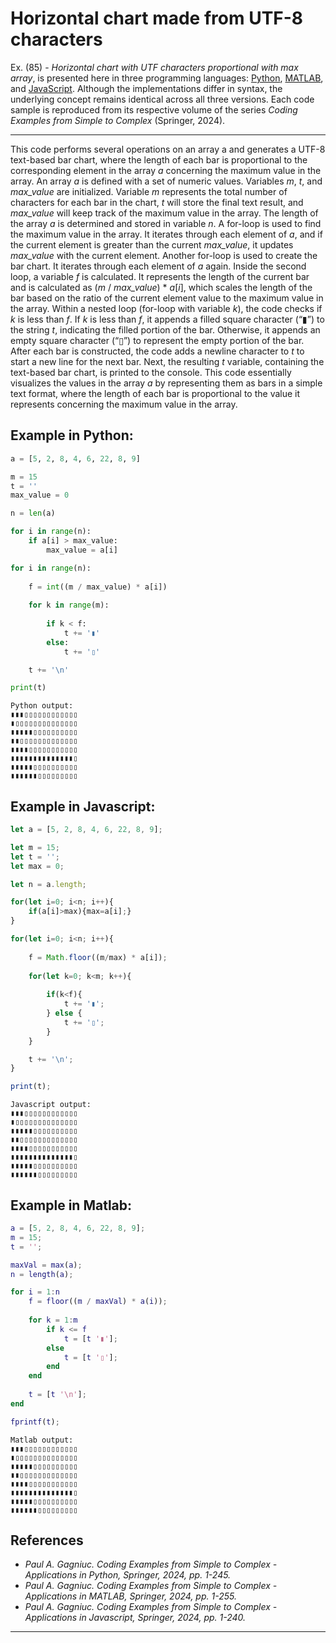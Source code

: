 # Horizontal chart made from UTF-8 characters


Ex. (85) - <i>Horizontal chart with UTF characters proportional with max array</i>, is presented here in three programming languages: <a href="https://github.com/Gagniuc/Python-Coding-Examples-from-Simple-to-Complex">Python</a>, <a href="https://github.com/Gagniuc/MATLAB-Coding-Examples-from-Simple-to-Complex">MATLAB</a>, and <a href="https://github.com/Gagniuc/JavaScript-Coding-Examples-from-Simple-to-Complex">JavaScript</a>. Although the implementations differ in syntax, the underlying concept remains identical across all three versions. Each code sample is reproduced from its respective volume of the series <i>Coding Examples from Simple to Complex</i> (Springer, 2024).
***
This code performs several operations on an array a and generates a UTF-8 text-based bar chart, where the length of each bar is proportional to the corresponding element in the array <i>a</i> concerning the maximum value in the array. An array <i>a</i> is defined with a set of numeric values. Variables <i>m</i>, <i>t</i>, and <i>max_value</i> are initialized. Variable <i>m</i> represents the total number of characters for each bar in the chart, <i>t</i> will store the final text result, and <i>max_value</i> will keep track of the maximum value in the array. The length of the array <i>a</i> is determined and stored in variable <i>n</i>. A for-loop is used to find the maximum value in the array. It iterates through each element of <i>a</i>, and if the current element is greater than the current <i>max_value</i>, it updates <i>max_value</i> with the current element. Another for-loop is used to create the bar chart. It iterates through each element of <i>a</i> again. Inside the second loop, a variable <i>f</i> is calculated. It represents the length of the current bar and is calculated as (<i>m</i> / <i>max_value</i>) * <i>a</i>[<i>i</i>], which scales the length of the bar based on the ratio of the current element value to the maximum value in the array. Within a nested loop (for-loop with variable <i>k</i>), the code checks if <i>k</i> is less than <i>f</i>. If <i>k</i> is less than <i>f</i>, it appends a filled square character (“▮”) to the string <i>t</i>, indicating the filled portion of the bar. Otherwise, it appends an empty square character (“▯”) to represent the empty portion of the bar. After each bar is constructed, the code adds a newline character to <i>t</i> to start a new line for the next bar. Next, the resulting <i>t</i> variable, containing the text-based bar chart, is printed to the console. This code essentially visualizes the values in the array <i>a</i> by representing them as bars in a simple text format, where the length of each bar is proportional to the value it represents concerning the maximum value in the array.

## Example in Python:

```python
a = [5, 2, 8, 4, 6, 22, 8, 9]

m = 15
t = ''
max_value = 0

n = len(a)

for i in range(n):
    if a[i] > max_value:
        max_value = a[i]

for i in range(n):
    
    f = int((m / max_value) * a[i])
    
    for k in range(m):
        
        if k < f:
            t += '▮'
        else:
            t += '▯'

    t += '\n'

print(t)
``` 


```text
Python output:
▮▮▮▯▯▯▯▯▯▯▯▯▯▯▯
▮▯▯▯▯▯▯▯▯▯▯▯▯▯▯
▮▮▮▮▮▯▯▯▯▯▯▯▯▯▯
▮▮▯▯▯▯▯▯▯▯▯▯▯▯▯
▮▮▮▮▯▯▯▯▯▯▯▯▯▯▯
▮▮▮▮▮▮▮▮▮▮▮▮▮▮▯
▮▮▮▮▮▯▯▯▯▯▯▯▯▯▯
▮▮▮▮▮▮▯▯▯▯▯▯▯▯▯
```

## Example in Javascript:

```javascript
let a = [5, 2, 8, 4, 6, 22, 8, 9];

let m = 15;
let t = '';
let max = 0;

let n = a.length;

for(let i=0; i<n; i++){
    if(a[i]>max){max=a[i];}
}

for(let i=0; i<n; i++){
    
    f = Math.floor((m/max) * a[i]);
    
    for(let k=0; k<m; k++){
        
        if(k<f){
            t += '▮';
        } else {
            t += '▯';
        }
    }

    t += '\n';
}

print(t);
```

```text
Javascript output:
▮▮▮▯▯▯▯▯▯▯▯▯▯▯▯
▮▯▯▯▯▯▯▯▯▯▯▯▯▯▯
▮▮▮▮▮▯▯▯▯▯▯▯▯▯▯
▮▮▯▯▯▯▯▯▯▯▯▯▯▯▯
▮▮▮▮▯▯▯▯▯▯▯▯▯▯▯
▮▮▮▮▮▮▮▮▮▮▮▮▮▮▯
▮▮▮▮▮▯▯▯▯▯▯▯▯▯▯
▮▮▮▮▮▮▯▯▯▯▯▯▯▯▯
```

## Example in Matlab:

```matlab
a = [5, 2, 8, 4, 6, 22, 8, 9];
m = 15;
t = '';

maxVal = max(a);
n = length(a);

for i = 1:n
    f = floor((m / maxVal) * a(i));
    
    for k = 1:m
        if k <= f
            t = [t '▮'];
        else
            t = [t '▯'];
        end
    end
    
    t = [t '\n'];
end

fprintf(t);
```

```text
Matlab output:
▮▮▮▯▯▯▯▯▯▯▯▯▯▯▯
▮▯▯▯▯▯▯▯▯▯▯▯▯▯▯
▮▮▮▮▮▯▯▯▯▯▯▯▯▯▯
▮▮▯▯▯▯▯▯▯▯▯▯▯▯▯
▮▮▮▮▯▯▯▯▯▯▯▯▯▯▯
▮▮▮▮▮▮▮▮▮▮▮▮▮▮▯
▮▮▮▮▮▯▯▯▯▯▯▯▯▯▯
▮▮▮▮▮▮▯▯▯▯▯▯▯▯▯
```

## References

- <i>Paul A. Gagniuc. Coding Examples from Simple to Complex - Applications in Python, Springer, 2024, pp. 1-245.</i>
- <i>Paul A. Gagniuc. Coding Examples from Simple to Complex - Applications in MATLAB, Springer, 2024, pp. 1-255.</i>
- <i>Paul A. Gagniuc. Coding Examples from Simple to Complex - Applications in Javascript, Springer, 2024, pp. 1-240.</i>

***

